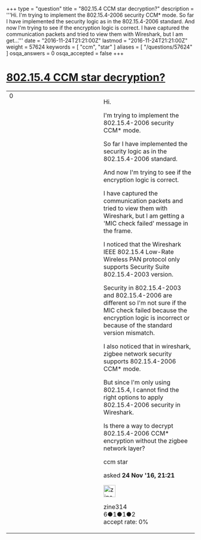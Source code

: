 +++
type = "question"
title = "802.15.4 CCM star decryption?"
description = '''Hi. I&#x27;m trying to implement the 802.15.4-2006 security CCM* mode. So far I have implemented the security logic as in the 802.15.4-2006 standard. And now I&#x27;m trying to see if the encryption logic is correct. I have captured the communication packets and tried to view them with Wireshark, but I am get...'''
date = "2016-11-24T21:21:00Z"
lastmod = "2016-11-24T21:21:00Z"
weight = 57624
keywords = [ "ccm", "star" ]
aliases = [ "/questions/57624" ]
osqa_answers = 0
osqa_accepted = false
+++

<div class="headNormal">

# [802.15.4 CCM star decryption?](/questions/57624/802154-ccm-star-decryption)

</div>

<div id="main-body">

<div id="askform">

<table id="question-table" style="width:100%;"><colgroup><col style="width: 50%" /><col style="width: 50%" /></colgroup><tbody><tr class="odd"><td style="width: 30px; vertical-align: top"><div class="vote-buttons"><div id="post-57624-score" class="post-score" title="current number of votes">0</div><div id="favorite-count" class="favorite-count"></div></div></td><td><div id="item-right"><div class="question-body"><p>Hi.</p><p>I'm trying to implement the 802.15.4-2006 security CCM* mode.</p><p>So far I have implemented the security logic as in the 802.15.4-2006 standard.</p><p>And now I'm trying to see if the encryption logic is correct.</p><p>I have captured the communication packets and tried to view them with Wireshark, but I am getting a 'MIC check failed' message in the frame.</p><p>I noticed that the Wireshark IEEE 802.15.4 Low-Rate Wireless PAN protocol only supports Security Suite 802.15.4-2003 version.</p><p>Security in 802.15.4-2003 and 802.15.4-2006 are different so I'm not sure if the MIC check failed because the encryption logic is incorrect or because of the standard version mismatch.</p><p>I also noticed that in wireshark, zigbee network security supports 802.15.4-2006 CCM* mode.</p><p>But since I'm only using 802.15.4, I cannot find the right options to apply 802.15.4-2006 security in Wireshark.</p><p>Is there a way to decrypt 802.15.4-2006 CCM* encryption without the zigbee network layer?</p></div><div id="question-tags" class="tags-container tags">ccm star</div><div id="question-controls" class="post-controls"></div><div class="post-update-info-container"><div class="post-update-info post-update-info-user"><p>asked <strong>24 Nov '16, 21:21</strong></p><img src="https://secure.gravatar.com/avatar/5831a2b2f90e0f800ba41e912bd85e7a?s=32&amp;d=identicon&amp;r=g" class="gravatar" width="32" height="32" alt="zine314&#39;s gravatar image" /><p>zine314<br />
<span class="score" title="6 reputation points">6</span><span title="1 badges"><span class="badge1">●</span><span class="badgecount">1</span></span><span title="1 badges"><span class="silver">●</span><span class="badgecount">1</span></span><span title="2 badges"><span class="bronze">●</span><span class="badgecount">2</span></span><br />
<span class="accept_rate" title="Rate of the user&#39;s accepted answers">accept rate:</span> <span title="zine314 has no accepted answers">0%</span></p></div></div><div id="comments-container-57624" class="comments-container"></div><div id="comment-tools-57624" class="comment-tools"></div><div class="clear"></div><div id="comment-57624-form-container" class="comment-form-container"></div><div class="clear"></div></div></td></tr></tbody></table>

</div>

</div>


